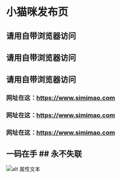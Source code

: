 # 小猫咪发布页
## 请用自带浏览器访问
## 请用自带浏览器访问
## 请用自带浏览器访问
### 网址在这：https://www.simimao.com
### 网址在这：https://www.simimao.com
### 网址在这：https://www.simimao.com
## 一码在手            ## 永不失联
![alt 属性文本](https://www.simimao.com/1.png)
